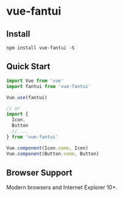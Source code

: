 # vue-fantui

## Install

```
npm install vue-fantui -S
```

## Quick Start

```js
import Vue from 'vue'
import fantui from 'vue-fantui'

Vue.use(fantui)

// or
import {
  Icon,
  Button
  // ...
} from 'vue-fantui'

Vue.component(Icon.name, Icon)
Vue.component(Button.name, Button)
```

## Browser Support
Modern browsers and Internet Explorer 10+.


